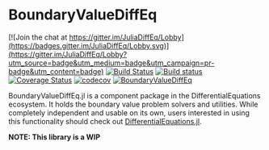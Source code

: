 # BoundaryValueDiffEq

[![Join the chat at https://gitter.im/JuliaDiffEq/Lobby](https://badges.gitter.im/JuliaDiffEq/Lobby.svg)](https://gitter.im/JuliaDiffEq/Lobby?utm_source=badge&utm_medium=badge&utm_campaign=pr-badge&utm_content=badge)
[![Build Status](https://travis-ci.org/JuliaDiffEq/BoundaryValueDiffEq.jl.svg?branch=master)](https://travis-ci.org/JuliaDiffEq/BoundaryValueDiffEq.jl)
[![Build status](https://ci.appveyor.com/api/projects/status/u92rsawjhddsku58?svg=true)](https://ci.appveyor.com/project/ChrisRackauckas/boundaryvaluediffeq-jl)
[![Coverage Status](https://coveralls.io/repos/github/JuliaDiffEq/BoundaryValueDiffEq.jl/badge.svg?branch=master)](https://coveralls.io/github/JuliaDiffEq/BoundaryValueDiffEq.jl?branch=master)
[![codecov](https://codecov.io/gh/JuliaDiffEq/BoundaryValueDiffEq.jl/branch/master/graph/badge.svg)](https://codecov.io/gh/JuliaDiffEq/BoundaryValueDiffEq.jl)
[![BoundaryValueDiffEq](http://pkg.julialang.org/badges/BoundaryValueDiffEq_0.6.svg)](http://pkg.julialang.org/?pkg=BoundaryValueDiffEq)

BoundaryValueDiffEq.jl is a component package in the DifferentialEquations ecosystem. It holds the
boundary value problem solvers and utilities. While completely independent
and usable on its own, users interested in using this
functionality should check out [DifferentialEquations.jl](https://github.com/JuliaDiffEq/DifferentialEquations.jl).

**NOTE: This library is a WIP**
